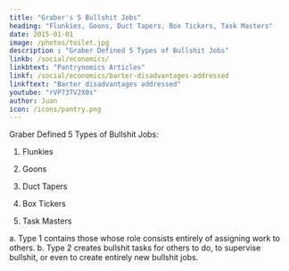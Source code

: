 ```yaml
---
title: "Graber's 5 Bullshit Jobs"
heading: "Flunkies, Goons, Duct Tapers, Box Tickers, Task Masters"
date: 2015-01-01
image: /photos/toilet.jpg
description : "Graber Defined 5 Types of Bullshit Jobs"
linkb: /social/economics/
linkbtext: "Pantrynomics Articles"
linkf: /social/economics/barter-disadvantages-addressed
linkftext: "Barter disadvantages addressed"
youtube: "rVP73TV2X0s"
author: Juan
icon: /icons/pantry.png
---
```


Graber Defined 5 Types of Bullshit Jobs:

1. Flunkies

2. Goons

3. Duct Tapers

4. Box Tickers

5. Task Masters

  a. Type 1 contains those whose role consists entirely of assigning work to others.
  b. Type 2 creates bullshit tasks for others to do, to supervise bullshit, or even to create entirely new bullshit jobs.
  
  